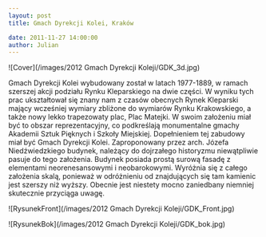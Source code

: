 ```yaml
---
layout: post  
title: Gmach Dyrekcji Kolei, Kraków 

date: 2011-11-27 14:00:00
author: Julian
---
```

![Cover](/images/2012 Gmach Dyrekcji Koleji/GDK_3d.jpg)

<!--excerpt-->

Gmach Dyrekcji Kolei wybudowany został w latach 1977-1889, w ramach szerszej akcji podziału Rynku Kleparskiego na dwie części. W wyniku tych prac ukształtował się znany nam z czasów obecnych Rynek Kleparski mający wcześniej wymiary zbliżone do wymiarów Rynku Krakowskiego, a także nowy lekko trapezowaty plac, Plac Matejki. W swoim założeniu miał być to obszar reprezentacyjny, co podkreślają monumentalne gmachy Akademii Sztuk Pięknych i Szkoły Miejskiej.  Dopełnieniem tej zabudowy miał być Gmach Dyrekcji Kolei. Zaproponowany przez arch. Józefa Niedźwiedzkiego  budynek, należący do dojrzałego historyzmu niewątpliwie pasuje do tego założenia. Budynek posiada prostą surową fasadę z elementami neorenesansowymi i neobarokowymi. Wyróżnia się z całego założenia skalą, ponieważ w odróżnieniu od znajdujących się tam kamienic jest szerszy niż wyższy. Obecnie jest niestety mocno zaniedbany niemniej skutecznie przyciąga uwagę.

![RysunekFront](/images/2012 Gmach Dyrekcji Koleji/GDK_Front.jpg)

![RysunekBok](/images/2012 Gmach Dyrekcji Koleji/GDK_bok.jpg)

